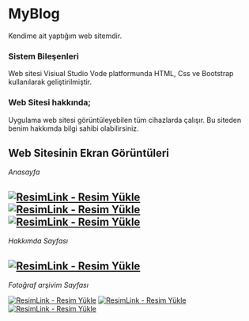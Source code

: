 # MyBlog
Kendime ait yaptığım web sitemdir.

### Sistem Bileşenleri

Web sitesi Visiual Studio Vode platformunda HTML, Css ve Bootstrap kullanılarak geliştirilmiştir.

### Web Sitesi hakkında;

Uygulama web sitesi görüntüleyebilen tüm cihazlarda çalışır. Bu siteden benim hakkımda bilgi sahibi olabilirsiniz.

## Web Sitesinin Ekran Görüntüleri

*Anasayfa*

<a href="https://resimlink.com/EtmfL50W" title="ResimLink - Resim Yükle"><img src="https://r.resimlink.com/EtmfL50W.png" title="ResimLink - Resim Yükle" alt="ResimLink - Resim Yükle"></a>
<a href="https://resimlink.com/q5Wuj8QSkx3f" title="ResimLink - Resim Yükle"><img src="https://r.resimlink.com/q5Wuj8QSkx3f.png" title="ResimLink - Resim Yükle" alt="ResimLink - Resim Yükle"></a>
<a href="https://resimlink.com/0iBfCegEmjG" title="ResimLink - Resim Yükle"><img src="https://r.resimlink.com/0iBfCegEmjG.png" title="ResimLink - Resim Yükle" alt="ResimLink - Resim Yükle"></a>
-------------------------------------------

*Hakkımda Sayfası*

<a href="https://resimlink.com/S5quYH1A" title="ResimLink - Resim Yükle"><img src="https://r.resimlink.com/S5quYH1A.png" title="ResimLink - Resim Yükle" alt="ResimLink - Resim Yükle"></a>
-------------------------------------------

*Fotoğraf arşivim Sayfası*

<a href="https://resimlink.com/rS8zi" title="ResimLink - Resim Yükle"><img src="https://r.resimlink.com/rS8zi.png" title="ResimLink - Resim Yükle" alt="ResimLink - Resim Yükle"></a>
<a href="https://resimlink.com/MpFhe" title="ResimLink - Resim Yükle"><img src="https://r.resimlink.com/MpFhe.png" title="ResimLink - Resim Yükle" alt="ResimLink - Resim Yükle"></a>
<a href="https://resimlink.com/TP9fQZ" title="ResimLink - Resim Yükle"><img src="https://r.resimlink.com/TP9fQZ.png" title="ResimLink - Resim Yükle" alt="ResimLink - Resim Yükle"></a>

